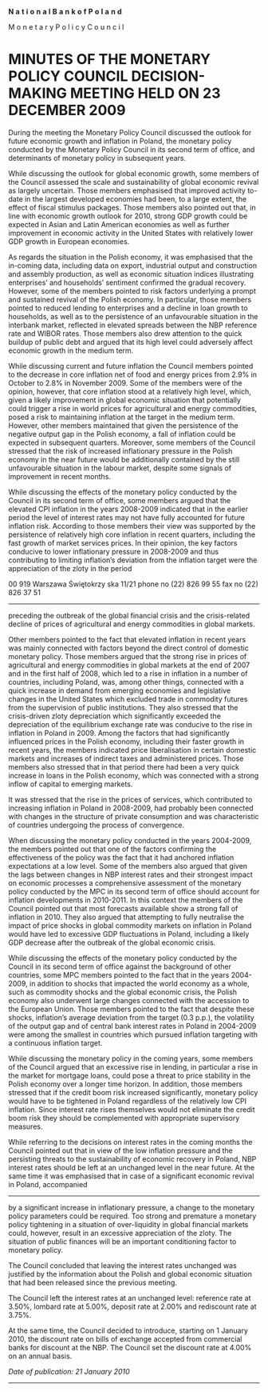 **N** **a** **t** **i** **o** **n** **a** **l** **B** **a** **n** **k** **o** **f** **P** **o** **l** **a** **n** **d**

M o n e t a r y P o l i c y C o u n c i l

# MINUTES OF THE MONETARY POLICY COUNCIL DECISION-MAKING MEETING HELD ON 23 DECEMBER 2009

During the meeting the Monetary Policy Council discussed the outlook for future economic growth
and inflation in Poland, the monetary policy conducted by the Monetary Policy Council in its
second term of office, and determinants of monetary policy in subsequent years.

While discussing the outlook for global economic growth, some members of the Council assessed
the scale and sustainability of global economic revival as largely uncertain. Those members
emphasised that improved activity to-date in the largest developed economies had been, to a large
extent, the effect of fiscal stimulus packages. Those members also pointed out that, in line with
economic growth outlook for 2010, strong GDP growth could be expected in Asian and Latin
American economies as well as further improvement in economic activity in the United States with
relatively lower GDP growth in European economies.

As regards the situation in the Polish economy, it was emphasised that the in-coming data,
including data on export, industrial output and construction and assembly production, as well as
economic situation indices illustrating enterprises’ and households’ sentiment confirmed the gradual
recovery. However, some of the members pointed to risk factors underlying a prompt and sustained
revival of the Polish economy. In particular, those members pointed to reduced lending to
enterprises and a decline in loan growth to households, as well as to the persistence of an
unfavourable situation in the interbank market, reflected in elevated spreads between the NBP
reference rate and WIBOR rates. Those members also drew attention to the quick buildup of public
debt and argued that its high level could adversely affect economic growth in the medium term.

While discussing current and future inflation the Council members pointed to the decrease in core
inflation net of food and energy prices from 2.9% in October to 2.8% in November 2009. Some of
the members were of the opinion, however, that core inflation stood at a relatively high level,
which, given a likely improvement in global economic situation that potentially could trigger a rise
in world prices for agricultural and energy commodities, posed a risk to maintaining inflation at the
target in the medium term. However, other members maintained that given the persistence of the
negative output gap in the Polish economy, a fall of inflation could be expected in subsequent
quarters. Moreover, some members of the Council stressed that the risk of increased inflationary
pressure in the Polish economy in the near future would be additionally contained by the still
unfavourable situation in the labour market, despite some signals of improvement in recent months.

While discussing the effects of the monetary policy conducted by the Council in its second term of
office, some members argued that the elevated CPI inflation in the years 2008-2009 indicated that
in the earlier period the level of interest rates may not have fully accounted for future inflation risk.
According to those members their view was supported by the persistence of relatively high core
inflation in recent quarters, including the fast growth of market services prices. In their opinion, the
key factors conducive to lower inflationary pressure in 2008-2009 and thus contributing to limiting
inflation’s deviation from the inflation target were the appreciation of the zloty in the period

00 919 Warszawa Świętokrzy ska 11/21 phone no (22) 826 99 55 fax no (22) 826 37 51


-----

preceding the outbreak of the global financial crisis and the crisis-related decline of prices of
agricultural and energy commodities in global markets.

Other members pointed to the fact that elevated inflation in recent years was mainly connected with
factors beyond the direct control of domestic monetary policy. Those members argued that the
strong rise in prices of agricultural and energy commodities in global markets at the end of 2007
and in the first half of 2008, which led to a rise in inflation in a number of countries, including
Poland, was, among other things, connected with a quick increase in demand from emerging
economies and legislative changes in the United States which excluded trade in commodity futures
from the supervision of public institutions. They also stressed that the crisis-driven zloty
depreciation which significantly exceeded the depreciation of the equilibrium exchange rate was
conducive to the rise in inflation in Poland in 2009. Among the factors that had significantly
influenced prices in the Polish economy, including their faster growth in recent years, the members
indicated price liberalisation in certain domestic markets and increases of indirect taxes and
administered prices. Those members also stressed that in that period there had been a very quick
increase in loans in the Polish economy, which was connected with a strong inflow of capital to
emerging markets.

It was stressed that the rise in the prices of services, which contributed to increasing inflation in
Poland in 2008-2009, had probably been connected with changes in the structure of private
consumption and was characteristic of countries undergoing the process of convergence.

When discussing the monetary policy conducted in the years 2004-2009, the members pointed out
that one of the factors confirming the effectiveness of the policy was the fact that it had anchored
inflation expectations at a low level. Some of the members also argued that given the lags between
changes in NBP interest rates and their strongest impact on economic processes a comprehensive
assessment of the monetary policy conducted by the MPC in its second term of office should
account for inflation developments in 2010-2011. In this context the members of the Council
pointed out that most forecasts available show a strong fall of inflation in 2010. They also argued
that attempting to fully neutralise the impact of price shocks in global commodity markets on
inflation in Poland would have led to excessive GDP fluctuations in Poland, including a likely GDP
decrease after the outbreak of the global economic crisis.

While discussing the effects of the monetary policy conducted by the Council in its second term of
office against the background of other countries, some MPC members pointed to the fact that in the
years 2004-2009, in addition to shocks that impacted the world economy as a whole, such as
commodity shocks and the global economic crisis, the Polish economy also underwent large
changes connected with the accession to the European Union. Those members pointed to the fact
that despite these shocks, inflation’s average deviation from the target (0.3 p.p.), the volatility of the
output gap and of central bank interest rates in Poland in 2004-2009 were among the smallest in
countries which pursued inflation targeting with a continuous inflation target.

While discussing the monetary policy in the coming years, some members of the Council argued
that an excessive rise in lending, in particular a rise in the market for mortgage loans, could pose a
threat to price stability in the Polish economy over a longer time horizon. In addition, those
members stressed that if the credit boom risk increased significantly, monetary policy would have
to be tightened in Poland regardless of the relatively low CPI inflation. Since interest rate rises
themselves would not eliminate the credit boom risk they should be complemented with appropriate
supervisory measures.

While referring to the decisions on interest rates in the coming months the Council pointed out that
in view of the low inflation pressure and the persisting threats to the sustainability of economic
recovery in Poland, NBP interest rates should be left at an unchanged level in the near future. At the
same time it was emphasised that in case of a significant economic revival in Poland, accompanied


-----

by a significant increase in inflationary pressure, a change to the monetary policy parameters could
be required. Too strong and premature a monetary policy tightening in a situation of over-liquidity
in global financial markets could, however, result in an excessive appreciation of the zloty. The
situation of public finances will be an important conditioning factor to monetary policy.

The Council concluded that leaving the interest rates unchanged was justified by the information
about the Polish and global economic situation that had been released since the previous meeting.

The Council left the interest rates at an unchanged level: reference rate at 3.50%, lombard rate at
5.00%, deposit rate at 2.00% and rediscount rate at 3.75%.

At the same time, the Council decided to introduce, starting on 1 January 2010, the discount rate on
bills of exchange accepted from commercial banks for discount at the NBP. The Council set the
discount rate at 4.00% on an annual basis.

_Date of publication: 21 January 2010_


-----

